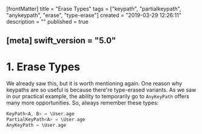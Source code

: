 [frontMatter]
title = "Erase Types"
tags = ["keypath", "partialkeypath", "anykeypath", "erase", "type-erase"]
created = "2019-03-29 12:26:11"
description = ""
published = true

[meta]
swift_version = "5.0"
---

# 1. Erase Types

We already saw this, but it is worth mentioning again. One reason why keypaths are so useful is because there're type-erased variants. As we saw in our practical example, the ability to temporarily go to `AnyKeyPath` offers many more opportunities. So, always remember these types:

``` Swift
KeyPath<A, B> = \User.age
PartialKeyPath<A> = \User.age
AnyKeyPath = \User.age
```
